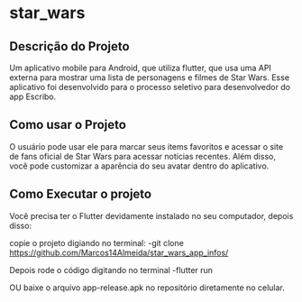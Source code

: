 # star_wars

## Descrição do Projeto 

Um aplicativo mobile para Android, que utiliza flutter, que usa uma API externa para mostrar uma lista de personagens e filmes de Star Wars. Esse aplicativo foi desenvolvido para o processo seletivo para desenvolvedor do app Escribo. 

## Como usar o Projeto 

O usuário pode usar ele para marcar seus items favoritos e acessar o site de fans oficial de Star Wars para acessar notícias recentes. Além disso, você pode customizar a aparência do seu avatar dentro do aplicativo.

## Como Executar o projeto

Você precisa ter o Flutter devidamente instalado no seu computador, depois disso: 

copie o projeto digiando no terminal:
-git clone https://github.com/Marcos14Almeida/star_wars_app_infos/

Depois rode o código digitando no terminal
-flutter run

OU baixe o arquivo app-release.apk no repositório diretamente no celular. 

